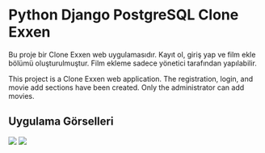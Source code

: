 # Python Django PostgreSQL Clone Exxen

<p>
 Bu proje bir Clone Exxen web uygulamasıdır. Kayıt ol, giriş yap ve film ekle bölümü oluşturulmuştur. Film ekleme sadece yönetici tarafından yapılabilir.
</p>
<p>
 This project is a Clone Exxen web application. The registration, login, and movie add sections have been created. Only the administrator can add movies.
</p>

## Uygulama Görselleri
![](https://github.com/EmreZiyaEfe/Python-Django-PostgreSQL-Clone-Exxen/assets/84634905/9b4fb0b8-689e-4198-9a7a-b5fe2e73977b)
![](https://github.com/EmreZiyaEfe/Python-Django-PostgreSQL-Clone-Exxen/assets/84634905/2f4bd5cb-273c-4ccb-a6aa-9f829fe6e831)

<!--## Demo

[https://python-django-sqlite-clone-exxen.vercel.app/](https://python-django-sqlite-clone-exxen.vercel.app/)
--!>
